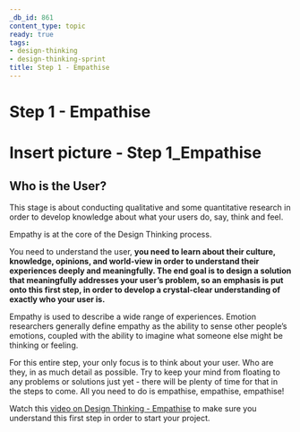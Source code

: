```yaml
---
_db_id: 861
content_type: topic
ready: true
tags:
- design-thinking
- design-thinking-sprint
title: Step 1 - Empathise
---
```

# Step 1 - Empathise

# Insert picture - Step 1_Empathise

## Who is the User?

This stage is about conducting qualitative and some quantitative research in order to develop knowledge about what your users do, say, think and feel.

Empathy is at the core of the Design Thinking process. 

You need to understand the user, **you need to learn about their culture, knowledge, opinions, and world-view in order to understand their experiences deeply and meaningfully. The end goal is to design a solution that meaningfully addresses your user’s problem, so an emphasis is put onto this first step, in order to develop a crystal-clear understanding of exactly who your user is.**

Empathy is used to describe a wide range of experiences. Emotion researchers generally define empathy as the ability to sense other people’s emotions, coupled with the ability to imagine what someone else might be thinking or feeling.

For this entire step, your only focus is to think about your user. Who are they, in as much detail as possible. Try to keep your mind from floating to any problems or solutions just yet - there will be plenty of time for that in the steps to come. All you need to do is empathise, empathise, empathise! 

Watch this [video on Design Thinking - Empathise](https://www.youtube.com/watch?v=q654-kmF3Pc&t=12s) to make sure you understand this first step in order to start your project. 
